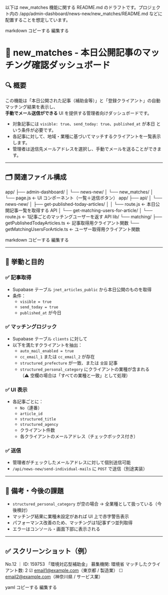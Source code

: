 以下は new_matches 機能に関する README.md のドラフトです。プロジェクト内の /app/admin-dashboard/news-new/new_matches/README.md などに配置することを想定しています。

markdown
コピーする
編集する
# 🧠 new_matches - 本日公開記事のマッチング確認ダッシュボード

## 🔍 概要

この機能は「本日公開された記事（補助金等）」と「登録クライアント」の自動マッチング結果を表示し、  
**手動でメール送信ができる** UI を提供する管理者向けダッシュボードです。

- 対象記事には `visible: true`、`send_today: true`、`published_at` が本日 という条件が必要です。
- 各記事に対して、地域・業種に基づいてマッチするクライアントを一覧表示します。
- 管理者は送信先メールアドレスを選択し、手動でメールを送ることができます。

---

## 🗂️ 関連ファイル構成

app/
├── admin-dashboard/
│ └── news-new/
│ └── new_matches/
│ └── page.js ← UI コンポーネント（一覧＋送信ボタン）
app/
├── api/
│ └── news-new/
│ ├── get-published-today-articles/
│ │ └── route.js ← 本日公開記事一覧を取得する API
│ └── get-matching-users-for-article/
│ └── route.js ← 1記事ごとのマッチングユーザーを返す API
lib/
└── matching/
├── getPublishedTodayArticles.ts ← 記事取得用クライアント関数
└── getMatchingUsersForArticle.ts ← ユーザー取得用クライアント関数

markdown
コピーする
編集する

---

## 🎯 挙動と目的

### ✅ 記事取得
- Supabase テーブル `jnet_articles_public` から本日公開のものを取得
- 条件：
  - `visible = true`
  - `send_today = true`
  - `published_at` が今日

### ✅ マッチングロジック
- Supabase テーブル `clients` に対して
- 以下を満たすクライアントを抽出：
  - `auto_mail_enabled = true`
  - `cc_email_1` または `cc_email_2` が存在
  - `structured_prefecture` が一致、または `全国` 記事
  - `structured_personal_category` にクライアントの業種が含まれる  
    （⚠ 空欄の場合は「すべての業種と一致」として処理）

### ✅ UI 表示
- 各記事ごとに：
  - `No`（連番）
  - `article_id`
  - `structured_title`
  - `structured_agency`
  - クライアント件数
  - 各クライアントのメールアドレス（チェックボックス付き）

### ✅ 送信
- 管理者がチェックしたメールアドレスに対して個別送信可能
- `/api/news-new/send-individual-mails` に `POST` で送信（別途実装）

---

## 🔔 備考・今後の課題

- `structured_personal_category` が空の場合 → 全業種として扱っている（今後検討）
- マッチング結果に業種未設定があれば UI 上で赤字警告表示
- パフォーマンス改善のため、マッチングは1記事ずつ並列取得
- エラーはコンソール・画面下部に表示される

---

## ✅ スクリーンショット（例）

No.12 ｜ ID: 159753
「環境対応型補助金」
募集機関: 環境省
マッチしたクライアント数: 2
☑ email1@example.com（東京都 / 製造業）
☐ email2@example.com（神奈川県 / サービス業）

yaml
コピーする
編集する
